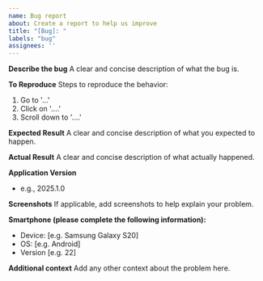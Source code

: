 ```yaml
---
name: Bug report
about: Create a report to help us improve
title: "[Bug]: "
labels: "bug"
assignees: ''
---
```


**Describe the bug**
A clear and concise description of what the bug is.

**To Reproduce**
Steps to reproduce the behavior:
1. Go to '...'
2. Click on '....'
3. Scroll down to '....'

**Expected Result**
A clear and concise description of what you expected to happen.

**Actual Result**
A clear and concise description of what actually happened.

**Application Version**
- e.g., 2025.1.0

**Screenshots**
If applicable, add screenshots to help explain your problem.

**Smartphone (please complete the following information):**
 - Device: [e.g. Samsung Galaxy S20]
 - OS: [e.g. Android]
 - Version [e.g. 22]

**Additional context**
Add any other context about the problem here.
